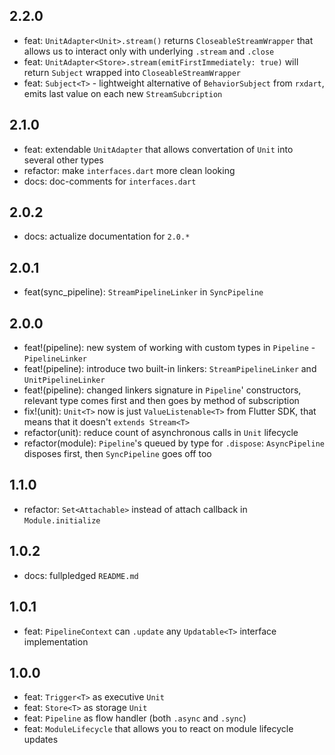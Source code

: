 ## 2.2.0

* feat: `UnitAdapter<Unit>.stream()` returns `CloseableStreamWrapper` that allows us to interact only with underlying `.stream` and `.close`
* feat: `UnitAdapter<Store>.stream(emitFirstImmediately: true)` will return `Subject` wrapped into `CloseableStreamWrapper`
* feat: `Subject<T>` - lightweight alternative of `BehaviorSubject` from `rxdart`, emits last value on each new `StreamSubcription`

## 2.1.0

* feat: extendable `UnitAdapter` that allows convertation of `Unit` into several other types
* refactor: make `interfaces.dart` more clean looking
* docs: doc-comments for `interfaces.dart`

## 2.0.2

* docs: actualize documentation for `2.0.*`

## 2.0.1
* feat(sync_pipeline): `StreamPipelineLinker` in `SyncPipeline`

## 2.0.0

* feat!(pipeline): new system of working with custom types in `Pipeline` - `PipelineLinker`
* feat!(pipeline): introduce two built-in linkers: `StreamPipelineLinker` and `UnitPipelineLinker`
* feat!(pipeline): changed linkers signature in `Pipeline`' constructors, relevant type comes first and then goes by method of subscription
* fix!(unit): `Unit<T>` now is just `ValueListenable<T>` from Flutter SDK, that means that it doesn't `extends Stream<T>`
* refactor(unit): reduce count of asynchronous calls in `Unit` lifecycle
* refactor(module): `Pipeline`'s queued by type for `.dispose`: `AsyncPipeline` disposes first, then `SyncPipeline` goes off too

## 1.1.0

* refactor: `Set<Attachable>` instead of attach callback in `Module.initialize`

## 1.0.2

* docs: fullpledged `README.md`

## 1.0.1

* feat: `PipelineContext` can `.update` any `Updatable<T>` interface implementation

## 1.0.0

* feat: `Trigger<T>` as executive `Unit`
* feat: `Store<T>` as storage `Unit`
* feat: `Pipeline` as flow handler (both `.async` and `.sync`)
* feat: `ModuleLifecycle` that allows you to react on module lifecycle updates
